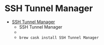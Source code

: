 # SSH Tunnel Manager
- [SSH Tunnel Manager](https://www.tynsoe.org/v2/stm/)
  -  SSH Tunnel Manager
  - 
  - `brew cask install SSH Tunnel Manager`
